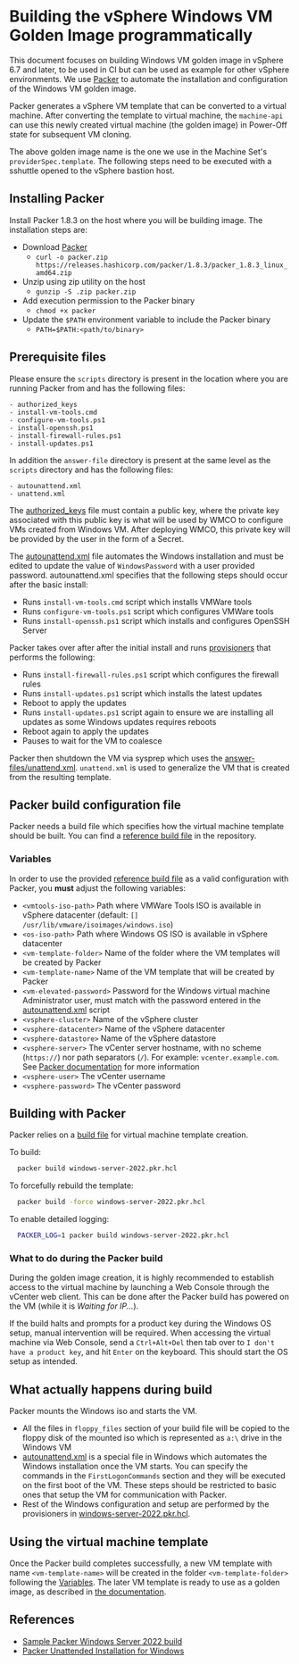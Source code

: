 # Building the vSphere Windows VM Golden Image programmatically

This document focuses on building Windows VM golden image in vSphere 6.7 and later, to be used in CI but can be 
used as example for other vSphere environments. We use [Packer](https://github.com/hashicorp/packer) to automate the
installation and configuration of the Windows VM golden image. 

Packer generates a vSphere VM template that can be converted to a virtual machine. After converting the 
template to virtual machine, the `machine-api` can use this newly created virtual machine (the golden image) in Power-Off state for 
subsequent VM cloning. 

The above golden image name is the one we use in the Machine Set's `providerSpec.template`. The following steps need 
to be executed with a sshuttle opened to the vSphere bastion host.

## Installing Packer

Install Packer 1.8.3 on the host where you will be building image. The installation steps are:

- Download [Packer](https://www.packer.io/downloads)
    - `curl -o packer.zip https://releases.hashicorp.com/packer/1.8.3/packer_1.8.3_linux_amd64.zip`
- Unzip using zip utility on the host
    - `gunzip -S .zip packer.zip`
- Add execution permission to the Packer binary
    - `chmod +x packer`
- Update the `$PATH` environment variable to include the Packer binary
    - `PATH=$PATH:<path/to/binary>`

## Prerequisite files

Please ensure the `scripts` directory is present in the location where you are
running Packer from and has the following files:

    - authorized_keys
    - install-vm-tools.cmd
    - configure-vm-tools.ps1
    - install-openssh.ps1
    - install-firewall-rules.ps1
    - install-updates.ps1

In addition the `answer-file` directory is present at the same level as the `scripts` directory and has the following
files:

    - autounattend.xml
    - unattend.xml

The [authorized_keys](scripts/authorized_keys) file must contain a public key, where the private key 
associated with this public key is what will be used by WMCO to configure VMs created from Windows VM. After 
deploying WMCO, this private key will be provided by the user in the form of a Secret.

The [autounattend.xml](scripts/autounattend.xml) file automates the Windows installation and  must be edited to update the
value of `WindowsPassword` with a user provided password. autounattend.xml specifies that the following steps should
occur after the basic install:

- Runs `install-vm-tools.cmd` script which installs VMWare tools
- Runs `configure-vm-tools.ps1` script which configures VMWare tools
- Runs `install-openssh.ps1` script which installs and configures OpenSSH Server

Packer takes over after after the initial install and runs [provisioners](https://www.packer.io/docs/provisioners) that
performs the following:
- Runs `install-firewall-rules.ps1` script which configures the firewall rules
- Runs `install-updates.ps1` script which installs the latest updates
- Reboot to apply the updates
- Runs `install-updates.ps1` script again to ensure we are installing all updates as some Windows updates requires
  reboots
- Reboot again to apply the updates
- Pauses to wait for the VM to coalesce

Packer then shutdown the VM via sysprep which uses the [answer-files/unattend.xml](unattend.xml). `unattend.xml` is used to
generalize the VM that is created from the resulting template.
## Packer build configuration file

Packer needs a build file which specifies how the virtual machine template should be built. You can find a [reference 
build file](windows-server-2022.pkr.hcl) in the repository.

### Variables

In order to use the provided [reference build file](windows-server-2022.pkr.hcl) as a valid configuration with Packer, you **must**
adjust the following variables:

- `<vmtools-iso-path>` Path where VMWare Tools ISO is available in vSphere datacenter
  (default: `[] /usr/lib/vmware/isoimages/windows.iso`)
- `<os-iso-path>` Path where Windows OS ISO is available in vSphere datacenter
- `<vm-template-folder>` Name of the folder where the VM templates will be created by Packer
- `<vm-template-name>` Name of the VM template that will be created by Packer
- `<vm-elevated-password>` Password for the Windows virtual machine Administrator user,
   must match with the password entered in the [autounattend.xml](answer-files/autounattend.xml) script
- `<vsphere-cluster>` Name of the vSphere cluster
- `<vsphere-datacenter>` Name of the vSphere datacenter
- `<vsphere-datastore>` Name of the vSphere datastore
- `<vsphere-server>` The vCenter server hostname, with no scheme (`https://`) nor path separators (`/`).
  For example: `vcenter.example.com`.
  See [Packer documentation](https://www.packer.io/docs/builders/vsphere/vsphere-iso) for more information
- `<vsphere-user>` The vCenter username
- `<vsphere-password>` The vCenter password

## Building with Packer

Packer relies on a [build file](windows-server-2022.pkr.hcl) for virtual machine template creation.

To build:
```bash
  packer build windows-server-2022.pkr.hcl
```

To forcefully rebuild the template:
```bash
  packer build -force windows-server-2022.pkr.hcl
```

To enable detailed logging:
```bash
  PACKER_LOG=1 packer build windows-server-2022.pkr.hcl
```

### What to do during the Packer build

During the golden image creation, it is highly recommended to establish access to the virtual machine by launching a
Web Console through the vCenter web client. This can be done after the Packer build has powered on the VM (while it is
*Waiting for IP...*).

If the build halts and prompts for a product key during the Windows OS setup, manual intervention will be required.
When accessing the virtual machine via Web Console, send a `Ctrl+Alt+Del` then tab over to `I don't have a product key`,
and hit `Enter` on the keyboard. This should start the OS setup as intended.

## What actually happens during build

Packer mounts the Windows iso and starts the VM. 
- All the files in `floppy_files` section of your build file will be copied to the floppy disk of the mounted iso 
 which is represented as `a:\` drive in the Windows VM
- [autounattend.xml](answer-files/autounattend.xml) is a special file in Windows which automates the Windows installation
  once the VM starts. You can specify the commands in the `FirstLogonCommands` section and they will be executed on the
  first boot of the VM. These steps should be restricted to basic ones that setup the VM for communication with Packer.
- Rest of the Windows configuration and setup are performed by the provisioners in
  [windows-server-2022.pkr.hcl](windows-server-2022.pkr.hcl).
  
## Using the virtual machine template

Once the Packer build completes successfully, a new VM template with name `<vm-template-name>` will be created in
the folder `<vm-template-folder>` following the [Variables](#variables). The later VM template is ready to use as a
golden image, as described in [the documentation](../vsphere-golden-image.md#9-using-the-virtual-machine-template).

## References
- [Sample Packer Windows Server 2022 build](https://github.com/StefanZ8n/packer-ws2022/blob/main/ws2022.pkr.hcl)
- [Packer Unattended Installation for Windows](https://www.packer.io/guides/automatic-operating-system-installs/autounattend_windows)
